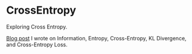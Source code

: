 # CrossEntropy
Exploring Cross Entropy.

[Blog post](https://medium.com/@gordonbchen/explained-clearly-cross-entropy-loss-c6dc2adb9f77) I wrote on Information, Entropy, Cross-Entropy, KL Divergence, and Cross-Entropy Loss.
